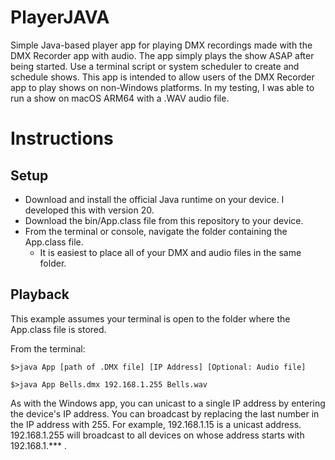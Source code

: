 # PlayerJAVA
Simple Java-based player app for playing DMX recordings made with the DMX Recorder app with audio. The app simply plays the show ASAP after being started. Use a terminal script or system scheduler to create and schedule shows. This app is intended to allow users of the DMX Recorder app to play shows on non-Windows platforms. In my testing, I was able to run a show on macOS ARM64 with a .WAV audio file.

# Instructions

## Setup
- Download and install the official Java runtime on your device. I developed this with version 20. 
- Download the bin/App.class file from this repository to your device.
- From the terminal or console, navigate the folder containing the App.class file.
  - It is easiest to place all of your DMX and audio files in the same folder.

## Playback
This example assumes your terminal is open to the folder where the App.class file is stored.

From the terminal:
```
$>java App [path of .DMX file] [IP Address] [Optional: Audio file]
```
```
$>java App Bells.dmx 192.168.1.255 Bells.wav
```

As with the Windows app, you can unicast to a single IP address by entering the device's IP address. You can broadcast by replacing the last number in the IP address with 255. For example, 192.168.1.15 is a unicast address. 192.168.1.255 will broadcast to all devices on whose address starts with 192.168.1.*** .
